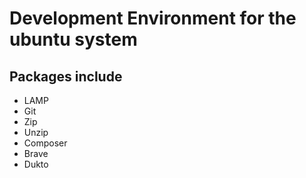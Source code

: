 # Development Environment for the ubuntu system

## Packages include
- LAMP
- Git
- Zip
- Unzip
- Composer
- Brave
- Dukto
